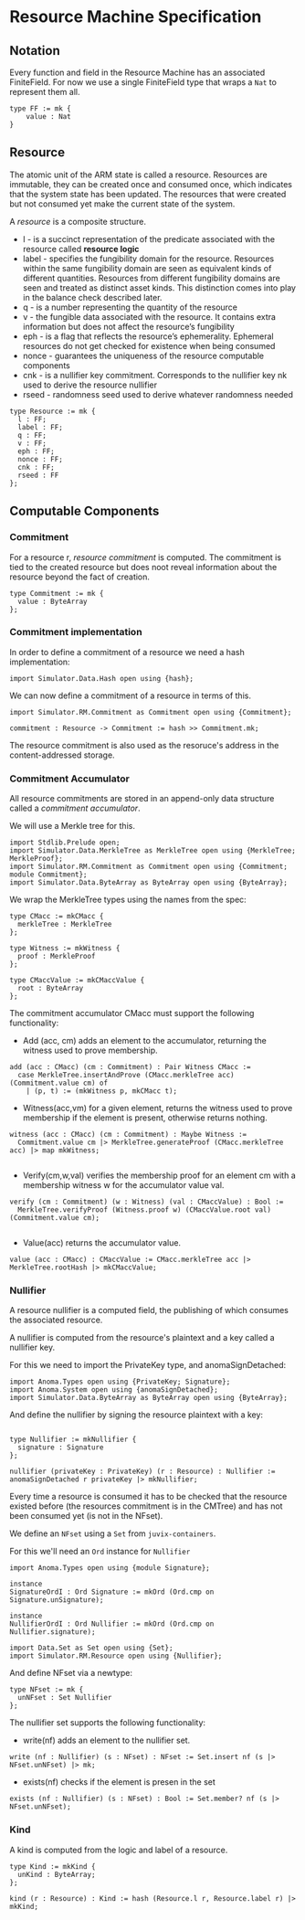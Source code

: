 # Resource Machine Specification

<!---

```juvix "import field"
import Simulator.RM.Field open;
```

```juvix "resource imports" +=
import Stdlib.Prelude open;
<<<import field>>>
```

```juvix "field imports"
import Stdlib.Prelude open;
```

```juvix Simulator/RM/Resource.juvix
module Simulator.RM.Resource;

<<<resource imports>>>

<<<resource body>>>
```

```juvix Simulator/RM/Field.juvix
module Simulator.RM.Field;

<<<field imports>>>

<<<field body>>>
```


```juvix Simulator/RM/Commitment.juvix
module Simulator.RM.Commitment;
import Stdlib.Prelude open;
import Simulator.Data.ByteArray open;

<<<commitment body>>>
```

--->

## Notation

Every function and field in the Resource Machine has an associated FiniteField. For now we use a single FiniteField type that wraps a `Nat` to represent them all.

```juvix "field body" +=
type FF := mk {
    value : Nat
}
```

## Resource

The atomic unit of the ARM state is called a resource. Resources are immutable,
they can be created once and consumed once, which indicates that the system
state has been updated. The resources that were created but not consumed yet
make the current state of the system.

A _resource_ is a composite structure.

* l - is a succinct representation of the predicate associated with the
resource called **resource logic**
* label - specifies the fungibility domain for the resource. Resources within
  the same fungibility domain are seen as equivalent kinds of different
  quantities. Resources from different fungibility domains are seen and treated
  as distinct asset kinds. This distinction comes into play in the balance check
  described later.
* q - is a number representing the quantity of the resource
* v - the fungible data associated with the resource. It contains extra
information but does not affect the resource’s fungibility
* eph - is a flag that reflects the resource’s ephemerality. Ephemeral resources
  do not get checked for existence when being consumed
* nonce - guarantees the uniqueness of the resource computable components
* cnk - is a nullifier key commitment. Corresponds to the nullifier key nk used
  to derive the resource nullifier
* rseed - randomness seed used to derive whatever randomness needed
  
```juvix "resource body" +=
type Resource := mk {
  l : FF;
  label : FF;
  q : FF;
  v : FF;
  eph : FF;
  nonce : FF;
  cnk : FF;
  rseed : FF
};

```

## Computable Components

### Commitment

For a resource r, _resource commitment_ is computed. The commitment is tied to
the created resource but does noot reveal information about the resource beyond
the fact of creation.

```juvix "commitment body" +=
type Commitment := mk {
  value : ByteArray
};
```

### Commitment implementation

In order to define a commitment of a resource we need a hash implementation:

```juvix "resource imports" +=
import Simulator.Data.Hash open using {hash};
```

We can now define a commitment of a resource in terms of this.

```juvix "resource imports" +=
import Simulator.RM.Commitment as Commitment open using {Commitment};
```

```juvix "resource body" +=
commitment : Resource -> Commitment := hash >> Commitment.mk;
```

The resource commitment is also used as the resoruce's address in the content-addressed storage.

### Commitment Accumulator

All resource commitments are stored in an append-only data structure called a _commitment accumulator_.

We will use a Merkle tree for this.

<!---

```juvix Simulator/RM/CMacc.juvix
module Simulator.RM.CMacc;

<<<cmacc imports>>>

<<<cmacc body>>>
```
--->

```juvix "cmacc imports" +=
import Stdlib.Prelude open;
import Simulator.Data.MerkleTree as MerkleTree open using {MerkleTree; MerkleProof};
import Simulator.RM.Commitment as Commitment open using {Commitment; module Commitment};
import Simulator.Data.ByteArray as ByteArray open using {ByteArray};
```

We wrap the MerkleTree types using the names from the spec:

```juvix "cmacc body" +=
type CMacc := mkCMacc {
  merkleTree : MerkleTree
};

type Witness := mkWitness {
  proof : MerkleProof
};

type CMaccValue := mkCMaccValue {
  root : ByteArray
};

```

The commitment accumulator CMacc must support the following functionality:


* Add (acc, cm) adds an element to the accumulator, returning the witness used to prove membership.

```juvix "cmacc body" +=
add (acc : CMacc) (cm : Commitment) : Pair Witness CMacc :=
  case MerkleTree.insertAndProve (CMacc.merkleTree acc) (Commitment.value cm) of
    | (p, t) := (mkWitness p, mkCMacc t);

```

* Witness(acc,vm) for a given element, returns the witness used to prove membership if the element is present, otherwise returns nothing.

```juvix "cmacc body" +=
witness (acc : CMacc) (cm : Commitment) : Maybe Witness :=
  Commitment.value cm |> MerkleTree.generateProof (CMacc.merkleTree acc) |> map mkWitness; 
  
```

* Verify(cm,w,val) verifies the membership proof for an element cm with a membership witness w for the accumulator value val.

```juvix "cmacc body" +=
verify (cm : Commitment) (w : Witness) (val : CMaccValue) : Bool :=
  MerkleTree.verifyProof (Witness.proof w) (CMaccValue.root val) (Commitment.value cm);
  
```

* Value(acc) returns the accumulator value.

```juvix "cmacc body" +=
value (acc : CMacc) : CMaccValue := CMacc.merkleTree acc |> MerkleTree.rootHash |> mkCMaccValue;
```

### Nullifier

A resource nullifier is a computed field, the publishing of which consumes the associated resource.

A nullifier is computed from the resource's plaintext and a key called a nullifier key.

For this we need to import the PrivateKey type, and anomaSignDetached:

```juvix "resource imports" +=
import Anoma.Types open using {PrivateKey; Signature};
import Anoma.System open using {anomaSignDetached};
import Simulator.Data.ByteArray as ByteArray open using {ByteArray};
```

And define the nullifier by signing the resource plaintext with a key:

```juvix "resource body" +=

type Nullifier := mkNullifier {
  signature : Signature
};

nullifier (privateKey : PrivateKey) (r : Resource) : Nullifier := anomaSignDetached r privateKey |> mkNullifier;

```

Every time a resource is consumed it has to be checked that the resource existed before (the resources commitment is in the CMTree) and has not been consumed yet (is not in the NFset).

<!---

```juvix Simulator/RM/NFset.juvix
module Simulator.RM.NFset;

import Stdlib.Prelude open;
<<<nfset imports>>>

<<<nfset body>>>
```
--->

We define an `NFset` using a `Set` from `juvix-containers`.

For this we'll need an `Ord` instance for `Nullifier`

```juvix "resource imports" +=
import Anoma.Types open using {module Signature};
```


```juvix "resource body" +=
instance
SignatureOrdI : Ord Signature := mkOrd (Ord.cmp on Signature.unSignature);

instance
NullifierOrdI : Ord Nullifier := mkOrd (Ord.cmp on Nullifier.signature); 
```

```juvix "nfset imports" +=
import Data.Set as Set open using {Set};
import Simulator.RM.Resource open using {Nullifier};
```

And define NFset via a newtype:

```juvix "nfset body" +=
type NFset := mk {
  unNFset : Set Nullifier
};

```

The nullifier set supports the following functionality:

* write(nf) adds an element to the nullifier set.

```juvix "nfset body" +=
write (nf : Nullifier) (s : NFset) : NFset := Set.insert nf (s |> NFset.unNFset) |> mk;

```

* exists(nf) checks if the element is presen in the set

```juvix "nfset body" +=
exists (nf : Nullifier) (s : NFset) : Bool := Set.member? nf (s |> NFset.unNFset);

```

### Kind

A kind is computed from the logic and label of a resource.

```juvix "resource body" +=
type Kind := mkKind {
  unKind : ByteArray;
};

kind (r : Resource) : Kind := hash (Resource.l r, Resource.label r) |> mkKind;

```

